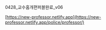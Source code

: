 0428_교수홈개편퍼블완료_v06

[https://new-professor.netlify.app](https://new-professor.netlify.app/police/professor/)
